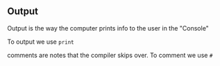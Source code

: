 ## Output


Output is the way the computer prints info to the user in the "Console" 

To output we use `print`


comments are notes that the compiler skips over.
To comment we use `#`

